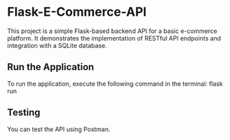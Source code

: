 # Flask-E-Commerce-API
This project is a simple Flask-based backend API for a basic e-commerce platform. It demonstrates the implementation of RESTful API endpoints and integration with a SQLite database.

## Run the Application
To run the application, execute the following command in the terminal:
flask run

## Testing
You can test the API using Postman. 
